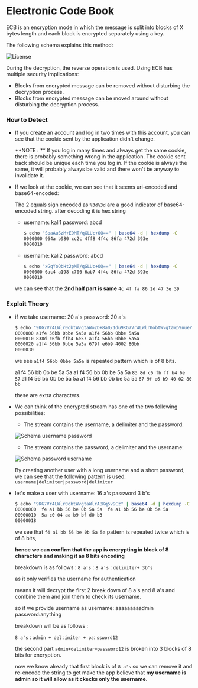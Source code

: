 # Electronic Code Book

ECB is an encryption mode in which the message is split into blocks  of X bytes length and each block is encrypted separately using a key.

The following schema explains this method:

![License](https://assets.pentesterlab.com/ecb/ECB_encryption.png)

During the decryption, the reverse operation is used. Using ECB has multiple security implications:

- Blocks from encrypted message can be removed without disturbing the decryption process.
- Blocks from encrypted message can be moved around without disturbing the decryption process.

### How to Detect

* If you create an account and log in two times with this account, you can see that the cookie sent by the application didn't change.

  **NOTE : ** If you log in many times and always get the same cookie, there is  probably something wrong in the application. The cookie sent back should be unique each time you log in. If the cookie is always the same, it  will probably always be valid and there won't be anyway to invalidate  it.    

* If we look at the cookie, we can see that it seems uri-encoded and base64-encoded:

  The 2 equals sign encoded as `%3d%3d` are a good indicator of base64-encoded string. after decoding it is hex string

  * username: kali1		password: abcd

    ```bash
    $ echo "SpaAuSzM+E9MT/qGLUc+OQ==" | base64 -d | hexdump -C
    0000000 964a b980 cc2c 4ff8 4f4c 86fa 472d 393e
    0000010
    ```

  * username: kali2         password: abcd

    ```bash
    $ echo "xGqYoQbHt2pMT/qGLUc+OQ==" | base64 -d | hexdump -C
    0000000 6ac4 a198 c706 6ab7 4f4c 86fa 472d 393e
    0000010
    ```

  we can see that the **2nd half part is same** `4c 4f fa 86 2d 47 3e 39` 

### Exploit Theory

* if we take username: 20 a's        password: 20 a's

  ```bash
  $ echo "9KG7Vr4LWlr0obtWvgtaWo2D+8a0/1du9KG7Vr4LWlr0obtWvgtaWp9nueYCQLuA" | base64 -d | hexdump
  0000000 a1f4 56bb 0bbe 5a5a a1f4 56bb 0bbe 5a5a
  0000010 838d c6fb ffb4 6e57 a1f4 56bb 0bbe 5a5a
  0000020 a1f4 56bb 0bbe 5a5a 679f e6b9 4002 80bb
  0000030
  ```

  we see `a1f4 56bb 0bbe 5a5a` is repeated pattern which is of 8 bits.

  a1 f4 56 bb 0b be 5a 5a    a1 f4 56 bb 0b be 5a 5a
  `83 8d c6 fb ff b4 6e 57`    a1 f4 56 bb 0b be 5a 5a
  a1 f4 56 bb 0b be 5a 5a    `67 9f e6 b9 40 02 80 bb` 

  these are extra characters.

* We can think of the encrypted stream has one of the two following possibilities: 

  - The stream contains the username, a delimiter and the password:

  ![Schema username password](https://assets.pentesterlab.com/ecb/del_u_p.png)

  - The stream contains the password, a delimiter and the username:

  ![Schema password username](https://assets.pentesterlab.com/ecb/del_p_u.png)

  By creating another user with a long username and a short password, we can see that the following pattern is used: `username|delimiter|password|delimiter`

* let's make a user with username: 16 a's     password 3 b's

  ```bash
  $ echo "9KG7Vr4LWlr0obtWvgtaWlrABKq5v9Cz" | base64 -d | hexdump -C
  00000000  f4 a1 bb 56 be 0b 5a 5a  f4 a1 bb 56 be 0b 5a 5a  
  00000010  5a c0 04 aa b9 bf d0 b3                           
  00000018
  ```

  we see that  `f4 a1 bb 56 be 0b 5a 5a` pattern is repeated twice which is of 8 bits,

  **hence we can confirm that the app is encrypting in block of 8 characters and making it as 8 bits encoding** 

  breakdown is as follows : `8 a's`  : `8 a's`  :  `delimiter+ 3b's` 

  as it only verifies the username for authentication

  means it will decrypt the first 2 break down of 8 a's and 8 a's and combine them and join them to check its username.

  so if we provide username as username: aaaaaaaaadmin   password:anything

  breakdown will be as follows : 

  `8 a's`  :  `admin + del` :`imiter + pa`: `ssword12`

  the second part  `admin+delimiter+password12`  is broken into 3 blocks of 8 bits for encryption.

  now we know already that first block is of `8 a's` so we can remove it and re-encode the string to get make the app believe that **my username is admin so it will allow as it ckecks only the username**.

